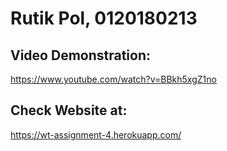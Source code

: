 # Rutik Pol, 0120180213

## Video Demonstration: 
https://www.youtube.com/watch?v=BBkh5xgZ1no

## Check Website at: 
https://wt-assignment-4.herokuapp.com/
